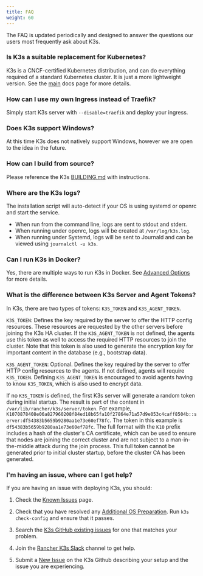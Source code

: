 ```yaml
---
title: FAQ
weight: 60
---
```


The FAQ is updated periodically and designed to answer the questions our users most frequently ask about K3s.

### Is K3s a suitable replacement for Kubernetes?

K3s is a CNCF-certified Kubernetes distribution, and can do everything required of a standard Kubernetes cluster. It is just a more lightweight version. See the [main](introduction.md) docs page for more details.

### How can I use my own Ingress instead of Traefik?

Simply start K3s server with `--disable=traefik` and deploy your ingress.

### Does K3s support Windows?

At this time K3s does not natively support Windows, however we are open to the idea in the future.

### How can I build from source?

Please reference the K3s [BUILDING.md](https://github.com/k3s-io/k3s/blob/master/BUILDING.md) with instructions.

### Where are the K3s logs?

The installation script will auto-detect if your OS is using systemd or openrc and start the service.

* When run from the command line, logs are sent to stdout and stderr.
* When running under openrc, logs will be created at `/var/log/k3s.log`.
* When running under Systemd, logs will be sent to Journald and can be viewed using `journalctl -u k3s`.

### Can I run K3s in Docker?

Yes, there are multiple ways to run K3s in Docker. See [Advanced Options](advanced/advanced.md#running-k3s-in-docker) for more details.

### What is the difference between K3s Server and Agent Tokens?

In K3s, there are two types of tokens: `K3S_TOKEN` and `K3S_AGENT_TOKEN`.

`K3S_TOKEN`: Defines the key required by the server to offer the HTTP config resources. These resources are requested by the other servers before joining the K3s HA cluster. If the `K3S_AGENT_TOKEN` is not defined, the agents use this token as well to access the required HTTP resources to join the cluster. Note that this token is also used to generate the encryption key for important content in the database (e.g., bootstrap data).

`K3S_AGENT_TOKEN`: Optional. Defines the key required by the server to offer HTTP config resources to the agents. If not defined, agents will require `K3S_TOKEN`. Defining `K3S_AGENT_TOKEN` is encouraged to avoid agents having to know `K3S_TOKEN`, which is also used to encrypt data.

If no `K3S_TOKEN` is defined, the first K3s server will generate a random token during initial startup. The result is part of the content in `/var/lib/rancher/k3s/server/token`. For example, `K1070878408e06a827960208f84ed18b65fa10f27864e71a57d9e053c4caff8504b::server:df54383b5659b9280aa1e73e60ef78fc`. The token in this example is `df54383b5659b9280aa1e73e60ef78fc`. The full format with the `K10` prefix includes a hash of the cluster's CA certificate, which can be used to ensure that nodes are joining the correct cluster and are not subject to a man-in-the-middle attack during the join process. This full token cannot be generated prior to initial cluster startup, before the cluster CA has been generated.

### I'm having an issue, where can I get help?
 
If you are having an issue with deploying K3s, you should:

1) Check the [Known Issues](known-issues/known-issues.md) page.

2) Check that you have resolved any [Additional OS Preparation](advanced/advanced.md#additional-os-preparations). Run `k3s check-config` and ensure that it passes.

3) Search the [K3s GitHub existing issues](https://github.com/k3s-io/k3s/issues) for one that matches your problem.

4) Join the [Rancher K3s Slack](https://rancher-users.slack.com/archives/CGGQEHPPW) channel to get help. 

5) Submit a [New Issue](https://github.com/k3s-io/k3s/issues/new/choose) on the K3s Github describing your setup and the issue you are experiencing.
